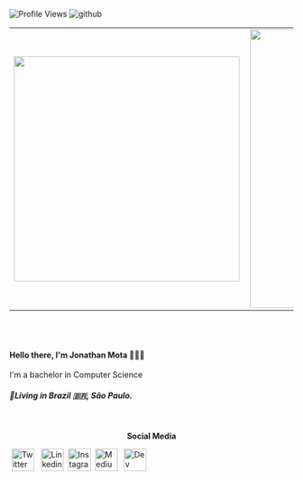![Profile Views](https://komarev.com/ghpvc/?username=jnthmota&style=plastic&color=yellow)
![github](https://user-images.githubusercontent.com/21012174/94233709-b3be2800-fede-11ea-8ab5-9791ccb772f1.jpg)
<center>
<table>
  <tr>
      <td><img width="400px" align="left" src="https://github-readme-stats.vercel.app/api/top-langs/?username=jnthmota&hide=html&layout=compact&theme=onedark" /></td>
      <td><img width="495px" align="left" src="https://github-readme-stats.vercel.app/api?username=jnthmota&theme=onedark" /></td>
  </tr>   
</table>
</center>
<br />
<br />
<h4 align="left">
  Hello there, I'm Jonathan Mota 👨🏽‍💻
</h4>
<p align="left">
  I'm a bachelor in Computer Science
</p>
<h5 align="left">
  📍Living in  <b>Brazil</b> 🇧🇷, <b>São Paulo</b>.
</h5>

<br />

<center><p><b>Social Media</b><p></center>


&nbsp;[<img src="https://user-images.githubusercontent.com/21012174/95021443-66ad2500-0647-11eb-92e5-0be13d191413.png" alt="Twitter Logo" width="40">](https://twitter.com/jnthmota) &nbsp; [<img src="https://user-images.githubusercontent.com/21012174/95021476-96f4c380-0647-11eb-8a74-21cadc9e8ad6.png" alt="Linkedin Logo" width="40">](https://www.linkedin.com/in/jnthmota/) &nbsp;[<img src="https://user-images.githubusercontent.com/21012174/95021512-bd1a6380-0647-11eb-84cd-e9f454e62174.png" alt="Instagram Logo" width="40">](https://www.instagram.com/jnthmota/) &nbsp;[<img src="https://user-images.githubusercontent.com/21012174/95022276-99a5e780-064c-11eb-8629-5cbfd7c473c6.png" alt="Medium Logo" width="40">](https://medium.com/@jnthmota/) &nbsp; [<img src="https://user-images.githubusercontent.com/21012174/95022483-fa81ef80-064d-11eb-9c17-421e4edac632.jpg" alt="Dev Logo" width="40">](https://dev.to/jnthmota/)

<!--
**Jhow-Ms/Jhow-Ms** is a ✨ _special_ ✨ repository because its `README.md` (this file) appears on your GitHub profile.

Here are some ideas to get you started:

- 🔭 I’m currently working on ...
- 🌱 I’m currently learning ...
- 👯 I’m looking to collaborate on ...
- 🤔 I’m looking for help with ...
- 💬 Ask me about ...
- 📫 How to reach me: ...
- 😄 Pronouns: ...
- ⚡ Fun fact: ...
-->
